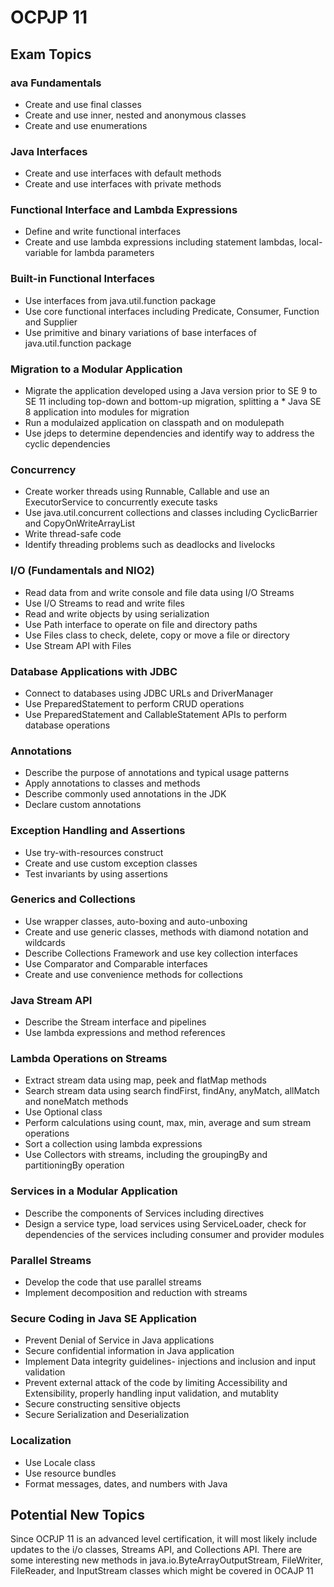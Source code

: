 # OCPJP 11

## Exam Topics

### ava Fundamentals
* Create and use final classes
* Create and use inner, nested and anonymous classes
* Create and use enumerations

### Java Interfaces
* Create and use interfaces with default methods
* Create and use interfaces with private methods

### Functional Interface and Lambda Expressions
* Define and write functional interfaces
* Create and use lambda expressions including statement lambdas, local-variable for lambda parameters

### Built-in Functional Interfaces
* Use interfaces from java.util.function package
* Use core functional interfaces including Predicate, Consumer, Function and Supplier
* Use primitive and binary variations of base interfaces of java.util.function package

### Migration to a Modular Application
* Migrate the application developed using a Java version prior to SE 9 to SE 11 including top-down and bottom-up migration, splitting a * Java SE 8 application into modules for migration
* Run a modulaized application on classpath and on modulepath
* Use jdeps to determine dependencies and identify way to address the cyclic dependencies

### Concurrency
* Create worker threads using Runnable, Callable and use an ExecutorService to concurrently execute tasks
* Use java.util.concurrent collections and classes including CyclicBarrier and CopyOnWriteArrayList
* Write thread-safe code
* Identify threading problems such as deadlocks and livelocks

### I/O (Fundamentals and NIO2)
* Read data from and write console and file data using I/O Streams
* Use I/O Streams to read and write files
* Read and write objects by using serialization
* Use Path interface to operate on file and directory paths
* Use Files class to check, delete, copy or move a file or directory
* Use Stream API with Files

### Database Applications with JDBC
* Connect to databases using JDBC URLs and DriverManager
* Use PreparedStatement to perform CRUD operations
* Use PreparedStatement and CallableStatement APIs to perform database operations

### Annotations
* Describe the purpose of annotations and typical usage patterns
* Apply annotations to classes and methods
* Describe commonly used annotations in the JDK
* Declare custom annotations

### Exception Handling and Assertions
* Use try-with-resources construct
* Create and use custom exception classes
* Test invariants by using assertions

### Generics and Collections
* Use wrapper classes, auto-boxing and auto-unboxing
* Create and use generic classes, methods with diamond notation and wildcards
* Describe Collections Framework and use key collection interfaces
* Use Comparator and Comparable interfaces
* Create and use convenience methods for collections

### Java Stream API
* Describe the Stream interface and pipelines
* Use lambda expressions and method references

### Lambda Operations on Streams
* Extract stream data using map, peek and flatMap methods
* Search stream data using search findFirst, findAny, anyMatch, allMatch and noneMatch methods
* Use Optional class
* Perform calculations using count, max, min, average and sum stream operations
* Sort a collection using lambda expressions
* Use Collectors with streams, including the groupingBy and partitioningBy operation

### Services in a Modular Application
* Describe the components of Services including directives
* Design a service type, load services using ServiceLoader, check for dependencies of the services including consumer and provider modules

### Parallel Streams
* Develop the code that use parallel streams
* Implement decomposition and reduction with streams

### Secure Coding in Java SE Application
* Prevent Denial of Service in Java applications
* Secure confidential information in Java application
* Implement Data integrity guidelines- injections and inclusion and input validation
* Prevent external attack of the code by limiting Accessibility and Extensibility, properly handling input validation, and mutablity
* Secure constructing sensitive objects
* Secure Serialization and Deserialization

### Localization
* Use Locale class
* Use resource bundles
* Format messages, dates, and numbers with Java

## Potential New Topics
Since OCPJP 11 is an advanced level certification, it will most likely include updates to the i/o classes, Streams API, and Collections API. There are some interesting new methods in java.io.ByteArrayOutputStream, FileWriter, FileReader, and InputStream classes which might be covered in OCAJP 11
